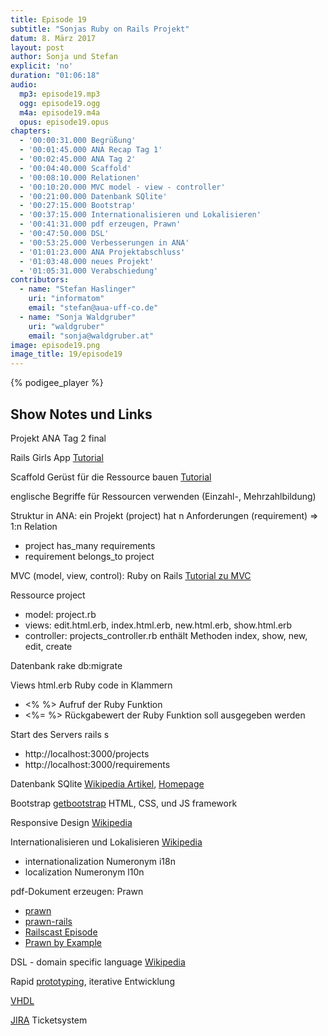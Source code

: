 ```yaml
---
title: Episode 19
subtitle: "Sonjas Ruby on Rails Projekt"
datum: 8. März 2017
layout: post
author: Sonja und Stefan
explicit: 'no'
duration: "01:06:18"
audio:
  mp3: episode19.mp3
  ogg: episode19.ogg
  m4a: episode19.m4a
  opus: episode19.opus
chapters:
  - '00:00:31.000 Begrüßung'
  - '00:01:45.000 ANA Recap Tag 1'
  - '00:02:45.000 ANA Tag 2'
  - '00:04:40.000 Scaffold' 
  - '00:08:10.000 Relationen'   
  - '00:10:20.000 MVC model - view - controller' 
  - '00:21:00.000 Datenbank SQlite' 
  - '00:27:15.000 Bootstrap'
  - '00:37:15.000 Internationalisieren und Lokalisieren' 
  - '00:41:31.000 pdf erzeugen, Prawn' 
  - '00:47:50.000 DSL' 
  - '00:53:25.000 Verbesserungen in ANA'
  - '01:01:23.000 ANA Projektabschluss' 
  - '01:03:48.000 neues Projekt' 
  - '01:05:31.000 Verabschiedung'
contributors:
  - name: "Stefan Haslinger"
    uri: "informatom"
    email: "stefan@aua-uff-co.de"
  - name: "Sonja Waldgruber"
    uri: "waldgruber"
    email: "sonja@waldgruber.at"
image: episode19.png
image_title: 19/episode19
---
```


{% podigee_player %}

## Show Notes und Links

Projekt ANA Tag 2 final

Rails Girls App [Tutorial](http://railsgirlshh.github.io/app)

Scaffold Gerüst für die Ressource bauen [Tutorial](https://www.tutorialspoint.com/ruby-on-rails/rails-scaffolding.htm)

englische Begriffe für Ressourcen verwenden (Einzahl-, Mehrzahlbildung)

Struktur in ANA: ein Projekt (project) hat n Anforderungen (requirement) => 1:n Relation
* project has_many requirements
* requirement belongs_to project

MVC (model, view, control): Ruby on Rails [Tutorial zu MVC](https://www.youtube.com/watch?v=3mQjtk2YDkM)

Ressource project
* model: project.rb
* views: edit.html.erb, index.html.erb, new.html.erb, show.html.erb
* controller: projects_controller.rb enthält Methoden index, show, new, edit, create

Datenbank rake db:migrate

Views html.erb Ruby code in Klammern
* <% %> Aufruf der Ruby Funktion
* <%= %> Rückgabewert der Ruby Funktion soll ausgegeben werden

Start des Servers rails s
* http://localhost:3000/projects
* http://localhost:3000/requirements

Datenbank SQlite [Wikipedia Artikel](https://de.wikipedia.org/wiki/SQLite), [Homepage](https://www.sqlite.org/)

Bootstrap [getbootstrap](http://getbootstrap.com/) HTML, CSS, und JS framework

Responsive Design [Wikipedia](https://de.wikipedia.org/wiki/Responsive_Webdesign)

Internationalisieren und Lokalisieren [Wikipedia](https://en.wikipedia.org/wiki/Internationalization_and_localization)
* internationalization Numeronym i18n
* localization Numeronym l10n

pdf-Dokument erzeugen: Prawn
* [prawn](https://github.com/prawnpdf/prawn/wiki)
* [prawn-rails](https://github.com/cortiz/prawn-rails)
* [Railscast Episode](http://railscasts.com/episodes/153-pdfs-with-prawn)
* [Prawn by Example](http://prawnpdf.org/manual.pdf)

DSL - domain specific language [Wikipedia](https://de.wikipedia.org/wiki/Dom%C3%A4nenspezifische_Sprache)

Rapid [prototyping](https://de.wikipedia.org/wiki/Prototyping_(Softwareentwicklung)), iterative Entwicklung

[VHDL](https://de.wikipedia.org/wiki/Very_High_Speed_Integrated_Circuit_Hardware_Description_Language)

[JIRA](https://de.atlassian.com/software/jira) Ticketsystem
